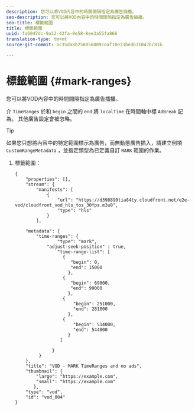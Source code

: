 ```yaml
---
description: 您可以將VOD內容中的時間間隔指定為廣告插播。
seo-description: 您可以將VOD內容中的時間間隔指定為廣告插播。
seo-title: 標籤範圍
title: 標籤範圍
uuid: fa6047dc-9a12-42fa-9e58-8ee3a55fa866
translation-type: tm+mt
source-git-commit: bc35da8b258056809ceaf18e33bed631047bc81b

---
```



# 標籤範圍 {#mark-ranges}

您可以將VOD內容中的時間間隔指定為廣告插播。

介 `TimeRanges` 於和 `begin` 之間的 `end` 將 `localTime` 在時間軸中標 `AdBreak` 記為。 其他廣告設定會被忽略。

>[!TIP]
>
>如果您只想將內容中的特定範圍標示為廣告，而無動態廣告插入，請建立例項 `CustomRangeMetadata` ，並指定類型為已定義自訂 `MARK` 範圍的作業。

1. 標籤範圍：

   ```
   {   
       "properties": [],
       "stream": {
           "manifests": [
               {
                   "url": "https://d398890tia84ty.cloudfront.net/e2e-vod/cloudfront_vod_hls_tos_30fps.m3u8",
                   "type": "hls"
               }
           ],
   
       "metadata": {
           "time-ranges": {
                   "type": "mark",
               "adjust-seek-position" : true,   
                   "time-range-list": [
                     {
                        "begin": 0,
                        "end": 15000
                       },
                     {
                        "begin": 69000,
                        "end": 99000
                       },
                     {
                         "begin": 251000,
                         "end": 281000
                       },
                     {
                         "begin": 514000,
                         "end": 544000
                       }
                    ]
   
                 }
            }           
       },   
       "title": "VOD - MARK TimeRanges and no ads",
       "thumbnail": {
           "large": "https://example.com",
           "small": "https://example.com"
          },
       "type": "vod",
       "id": "vod_004"
   }
   ```
